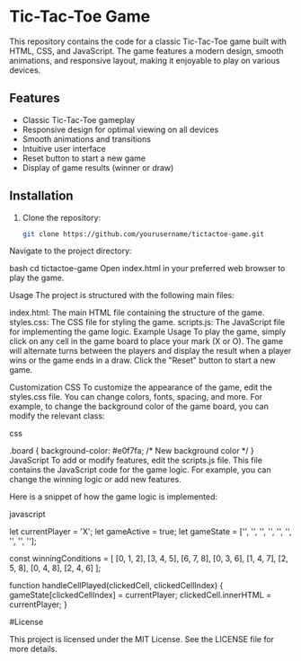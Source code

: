 # Tic-Tac-Toe Game

This repository contains the code for a classic Tic-Tac-Toe game built with HTML, CSS, and JavaScript. The game features a modern design, smooth animations, and responsive layout, making it enjoyable to play on various devices.


## Features

- Classic Tic-Tac-Toe gameplay
- Responsive design for optimal viewing on all devices
- Smooth animations and transitions
- Intuitive user interface
- Reset button to start a new game
- Display of game results (winner or draw)

## Installation

1. Clone the repository:
   ```bash
   git clone https://github.com/yourusername/tictactoe-game.git
Navigate to the project directory:

bash
cd tictactoe-game
Open index.html in your preferred web browser to play the game.

Usage
The project is structured with the following main files:

index.html: The main HTML file containing the structure of the game.
styles.css: The CSS file for styling the game.
scripts.js: The JavaScript file for implementing the game logic.
Example Usage
To play the game, simply click on any cell in the game board to place your mark (X or O). The game will alternate turns between the players and display the result when a player wins or the game ends in a draw. Click the "Reset" button to start a new game.

Customization
CSS
To customize the appearance of the game, edit the styles.css file. You can change colors, fonts, spacing, and more. For example, to change the background color of the game board, you can modify the relevant class:

css

.board {
  background-color: #e0f7fa; /* New background color */
}
JavaScript
To add or modify features, edit the scripts.js file. This file contains the JavaScript code for the game logic. For example, you can change the winning logic or add new features.

Here is a snippet of how the game logic is implemented:

javascript

let currentPlayer = 'X';
let gameActive = true;
let gameState = ['', '', '', '', '', '', '', '', ''];

const winningConditions = [
  [0, 1, 2],
  [3, 4, 5],
  [6, 7, 8],
  [0, 3, 6],
  [1, 4, 7],
  [2, 5, 8],
  [0, 4, 8],
  [2, 4, 6]
];

function handleCellPlayed(clickedCell, clickedCellIndex) {
  gameState[clickedCellIndex] = currentPlayer;
  clickedCell.innerHTML = currentPlayer;
}

#License

This project is licensed under the MIT License. See the LICENSE file for more details.
